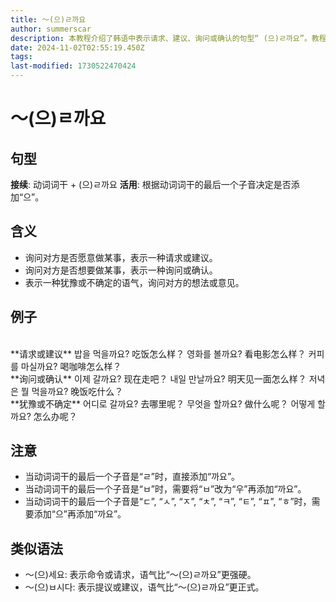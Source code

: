 ```yaml
---
title: 〜(으)ㄹ까요
author: summerscar
description: 本教程介绍了韩语中表示请求、建议、询问或确认的句型“ (으)ㄹ까요”。教程详细讲解了句型构成、含义以及各种使用场景，并列举了丰富的例句。同时，教程还介绍了与“ (으)ㄹ까요”类似的语法，帮助学习者更好地理解和掌握韩语语法。
date: 2024-11-02T02:55:19.450Z
tags:
last-modified: 1730522470424
---
```


# 〜(으)ㄹ까요

## 句型
**接续**:  动词词干 + (으)ㄹ까요
**活用**: 根据动词词干的最后一个子音决定是否添加“으”。

## 含义
* 询问对方是否愿意做某事，表示一种请求或建议。
* 询问对方是否想要做某事，表示一种询问或确认。
* 表示一种犹豫或不确定的语气，询问对方的想法或意见。


## 例子
<br/>
**请求或建议**
<Speak>밥을 먹을까요?</Speak>  吃饭怎么样？
<Speak>영화를 볼까요?</Speak>  看电影怎么样？
<Speak>커피를 마실까요?</Speak>  喝咖啡怎么样？
<br/>
**询问或确认**
<Speak>이제 갈까요?</Speak>  现在走吧？
<Speak>내일 만날까요?</Speak>  明天见一面怎么样？
<Speak>저녁은 뭘 먹을까요?</Speak>  晚饭吃什么？
<br/>
**犹豫或不确定**
<Speak>어디로 갈까요?</Speak>  去哪里呢？
<Speak>무엇을 할까요?</Speak>  做什么呢？
<Speak>어떻게 할까요?</Speak>  怎么办呢？


## 注意
* 当动词词干的最后一个子音是“ㄹ”时，直接添加“까요”。
* 当动词词干的最后一个子音是“ㅂ”时，需要将“ㅂ”改为“우”再添加“까요”。
*  当动词词干的最后一个子音是“ㄷ”, “ㅅ”, “ㅈ”, “ㅊ”, “ㅋ”, “ㅌ”, “ㅍ”, “ㅎ”时，需要添加“으”再添加“까요”。


## 类似语法
* 〜(으)세요:  表示命令或请求，语气比“〜(으)ㄹ까요”更强硬。
* 〜(으)ㅂ시다: 表示提议或建议，语气比“〜(으)ㄹ까요”更正式。
